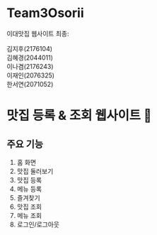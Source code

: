 # Team3Osorii

이대맛집 웹사이트 최종: <br />

김지후(2176104) <br />
김혜경(2044011) <br />
이나겸(2176243) <br />
이재인(2076325) <br />
한서연(2071052) <br />

# 맛집 등록 & 조회 웹사이트 🍳

## 주요 기능
1. 홈 화면
2. 맛집 둘러보기
3. 맛집 등록
4. 메뉴 등록
5. 즐겨찾기
6. 맛집 조회
7. 메뉴 조회
8. 로그인/로그아웃
